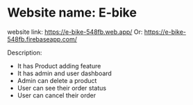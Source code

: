# Website name: E-bike

website link: https://e-bike-548fb.web.app/
Or: https://e-bike-548fb.firebaseapp.com/

Description:

* It has Product adding feature
* It has admin and user dashboard
* Admin can delete a product
* User can see their order status
* User can cancel their order 